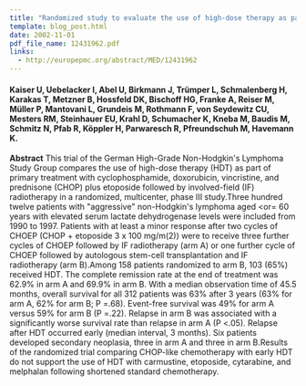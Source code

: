 ```yaml
---
title: "Randomized study to evaluate the use of high-dose therapy as part of primary treatment for "aggressive" lymphoma"
template: blog_post.html 
date: 2002-11-01
pdf_file_name: 12431962.pdf
links:
  - http://europepmc.org/abstract/MED/12431962
---
```


#### Kaiser U, Uebelacker I, Abel U, Birkmann J, Trümper L, Schmalenberg H, Karakas T, Metzner B, Hossfeld DK, Bischoff HG, Franke A, Reiser M, Müller P, Mantovani L, Grundeis M, Rothmann F, von Seydewitz CU, Mesters RM, Steinhauer EU, Krahl D, Schumacher K, Kneba M, Baudis M, Schmitz N, Pfab R, Köppler H, Parwaresch R, Pfreundschuh M, Havemann K.

**Abstract** This trial of the German High-Grade Non-Hodgkin's Lymphoma Study Group compares the use of high-dose therapy (HDT) as part of primary treatment with cyclophosphamide, doxorubicin, vincristine, and prednisone (CHOP) plus etoposide followed by involved-field (IF) radiotherapy in a randomized, multicenter, phase III study.Three hundred twelve patients with "aggressive" non-Hodgkin's lymphoma aged &lt;or= 60 years with elevated serum lactate dehydrogenase levels were included from 1990 to 1997.<!--more--> Patients with at least a minor response after two cycles of CHOEP (CHOP + etoposide 3 x 100 mg/m(2)) were to receive three further cycles of CHOEP followed by IF radiotherapy (arm A) or one further cycle of CHOEP followed by autologous stem-cell transplantation and IF radiotherapy (arm B).Among 158 patients randomized to arm B, 103 (65%) received HDT. The complete remission rate at the end of treatment was 62.9% in arm A and 69.9% in arm B. With a median observation time of 45.5 months, overall survival for all 312 patients was 63% after 3 years (63% for arm A, 62% for arm B; P =.68). Event-free survival was 49% for arm A versus 59% for arm B (P =.22). Relapse in arm B was associated with a significantly worse survival rate than relapse in arm A (P &lt;.05). Relapse after HDT occurred early (median interval, 3 months). Six patients developed secondary neoplasia, three in arm A and three in arm B.Results of the randomized trial comparing CHOP-like chemotherapy with early HDT do not support the use of HDT with carmustine, etoposide, cytarabine, and melphalan following shortened standard chemotherapy.
